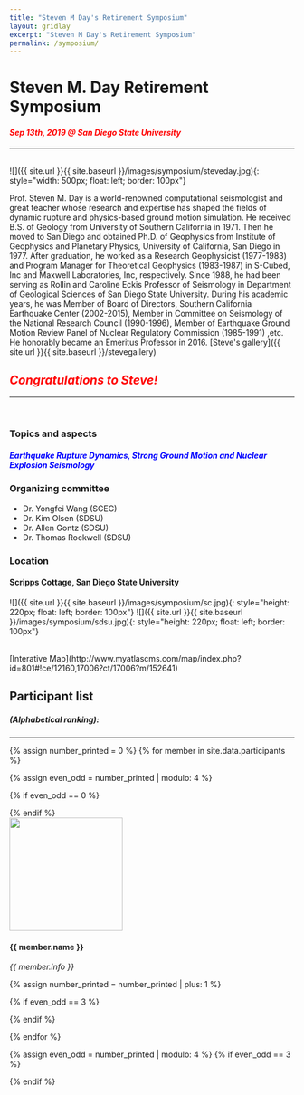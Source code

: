 ```yaml
---
title: "Steven M Day's Retirement Symposium"
layout: gridlay
excerpt: "Steven M Day's Retirement Symposium"
permalink: /symposium/
---
```


# Steven M. Day Retirement Symposium 
#### <span style="color:red">*Sep 13th, 2019 @ San Diego State University*</span>
--------------------
<br/>
![]({{ site.url }}{{ site.baseurl }}/images/symposium/steveday.jpg){: style="width: 500px; float: left; border: 100px"}

Prof. Steven M. Day is a world-renowned computational seismologist and great teacher whose research and expertise has shaped the fields of dynamic rupture and physics-based ground motion simulation. He received B.S. of Geology from University of Southern California in 1971. Then he moved to San Diego and obtained Ph.D. of Geophysics from Institute of Geophysics and Planetary Physics, University of California, San Diego in 1977. After graduation, he worked as a Research Geophysicist (1977-1983) and Program Manager for Theoretical Geophysics (1983-1987) in S-Cubed, Inc and Maxwell Laboratories, Inc, respectively. Since 1988, he had been serving as Rollin and Caroline Eckis Professor of Seismology in Department of Geological Sciences of San Diego State University. During his academic years, he was Member of Board of Directors, Southern California Earthquake Center (2002-2015), Member in Committee on Seismology of the National Research Council (1990-1996), Member of Earthquake Ground Motion Review Panel of Nuclear Regulatory Commission (1985-1991) ,etc. He honorably became an Emeritus Professor in 2016. 
[Steve's gallery]({{ site.url }}{{ site.baseurl }}/stevegallery)

## <span style="color:red">*Congratulations to Steve!*</span>
--------------------
<br/>

### Topics and aspects

##### <span style="color:blue">*Earthquake Rupture Dynamics, Strong Ground Motion and Nuclear Explosion Seismology*</span>

### Organizing committee
- Dr. Yongfei Wang (SCEC)
- Dr. Kim Olsen (SDSU)
- Dr. Allen Gontz (SDSU)
- Dr. Thomas Rockwell (SDSU)

### Location
#### Scripps Cottage, San Diego State University

![]({{ site.url }}{{ site.baseurl }}/images/symposium/sc.jpg){: style="height: 220px; float: left; border: 100px"}
![]({{ site.url }}{{ site.baseurl }}/images/symposium/sdsu.jpg){: style="height: 220px; float: left; border: 100px"}

<br/>
[Interative Map](http://www.myatlascms.com/map/index.php?id=801#!ce/12160,17006?ct/17006?m/152641)


## Participant list 
##### (Alphabetical ranking):
--------------------
{% assign number_printed = 0 %}
{% for member in site.data.participants %}

{% assign even_odd = number_printed | modulo: 4 %}

{% if even_odd == 0 %}
<div class="row">
{% endif %}


<div class="col-sm-3 clearfix">
  <img src="{{ site.url }}{{ site.baseurl }}/images/symposium/{{ member.photo }}" class="img-responsive" width="200px" style="float: center" />
  <h4>{{ member.name }}</h4>
  <i>{{ member.info }}</i>
</div>

{% assign number_printed = number_printed | plus: 1 %}

{% if even_odd == 3 %}
</div>
{% endif %}

{% endfor %}

{% assign even_odd = number_printed | modulo: 4 %}
{% if even_odd == 3 %}
</div>
{% endif %}
